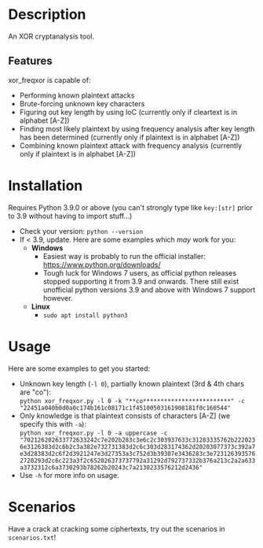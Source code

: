 # Description
An XOR cryptanalysis tool.

## Features
xor_freqxor is capable of:
- Performing known plaintext attacks
- Brute-forcing unknown key characters
- Figuring out key length by using IoC (currently only if cleartext is in alphabet [A-Z])
- Finding most likely plaintext by using frequency analysis after key length has been determined (currently only if plaintext is in alphabet [A-Z])
- Combining known plaintext attack with frequency analysis (currently only if plaintext is in alphabet [A-Z])

# Installation
Requires Python 3.9.0 or above (you can't strongly type like `key:[str]` prior to 3.9 without having to import stuff...)
- Check your version: `python --version`
- If < 3.9, update. Here are some examples which *may* work for you:
  - **Windows**
    - Easiest way is probably to run the official installer: https://www.python.org/downloads/
    - Tough luck for Windows 7 users, as official python releases stopped supporting it from 3.9 and onwards. There still exist unofficial python versions 3.9 and above with Windows 7 support however.
  - **Linux**
    - `sudo apt install python3`

# Usage
Here are some examples to get you started:
- Unknown key length (`-l 0`), partially known plaintext (3rd & 4th chars are "co"):\
`python xor_freqxor.py -l 0 -k "**co*************************" -c "22451a040b0d0a0c174b161c08171c1f45100503161908181f0c160544"`
- Only knowledge is that plaintext consists of characters [A-Z] (we specify this with `-a`):\
`python xor_freqxor.py -l 0 -a uppercase -c "702126202633772633242c7e202b283c3e6c2c303937633c31283335762b2220236e3126383d2c6b2c3a382e732731383d2c6c303d283174362d20203077373c392a7e3d28383d2c6f2d3921247e3d27353a3c752d3b39307e3436283c3e7231263935762720293d2c6c223a3f2c652026373737792a31292d792737332b376a213c2a2a633a3732312c6a3730293b78262b20243c7a2130233576212d2436"`
- Use `-h` for more info on usage.

# Scenarios
Have a crack at cracking some ciphertexts, try out the scenarios in `scenarios.txt`!
